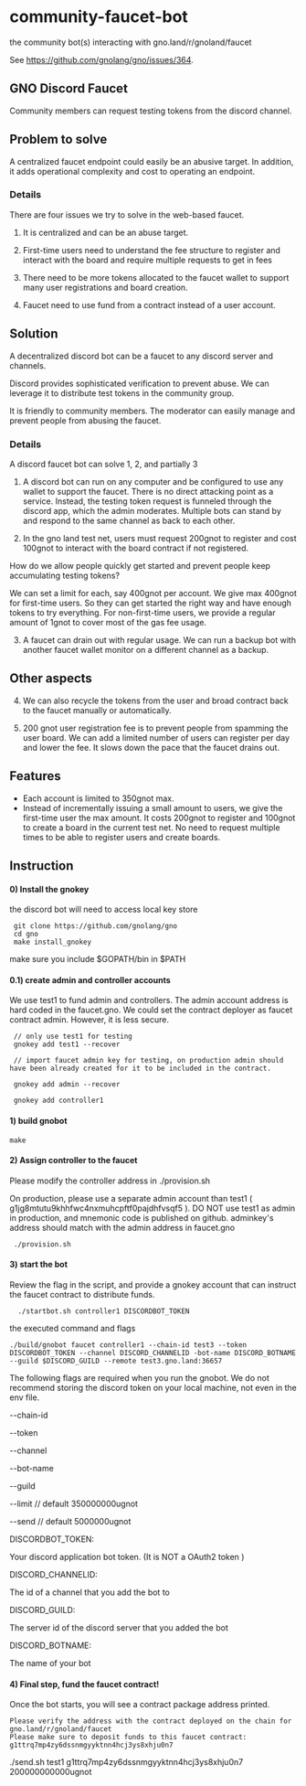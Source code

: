 # community-faucet-bot
the community bot(s) interacting with gno.land/r/gnoland/faucet

See https://github.com/gnolang/gno/issues/364.

## GNO Discord Faucet

Community members can request testing tokens from the discord channel.

## Problem to solve

A centralized faucet endpoint could easily be an abusive target.
In addition, it adds operational complexity and cost to operating an endpoint.

### Details

There are four issues we try to solve in the web-based faucet.

1) It is centralized and can be an abuse target.

2) First-time users need to understand the fee structure to register and interact with the board and require multiple requests to get in fees

3) There need to be more tokens allocated to the faucet wallet to support many user registrations and board creation.

4) Faucet need to use fund from a contract instead of a user account.

## Solution

A decentralized discord bot can be a faucet to any discord server and channels.

Discord provides sophisticated verification to prevent abuse. We can leverage it to distribute test tokens in the community group.

It is friendly to community members. The moderator can easily manage and prevent people from abusing the faucet.

### Details

A discord faucet bot can solve 1, 2, and partially 3

1) A discord bot can run on any computer and be configured to use any wallet to support the faucet. There is no direct attacking point as a service. Instead, the testing token request is funneled through the discord app, which the admin moderates. Multiple bots can stand by and respond to the same channel as back to each other.

2) In the gno land test net, users must request 200gnot to register and cost 100gnot to interact with the board contract if not registered.

How do we allow people quickly get started and prevent people keep accumulating testing tokens?

We can set a limit for each, say 400gnot per account. We give max 400gnot for first-time users. So they can get started the right way and have enough tokens to try everything. For non-first-time users, we provide a regular amount of 1gnot to cover most of the gas fee usage.

3) A faucet can drain out with regular usage. We can run a backup bot with another faucet wallet monitor on a different channel as a backup.

## Other aspects

4) We can also recycle the tokens from the user and broad contract back to the faucet manually or automatically.

5) 200 gnot user registration fee is to prevent people from spamming the user board. We can add a limited number of users can register per day and lower the fee. It slows down the pace that the faucet drains out.

## Features

- Each account is limited to 350gnot max.
- Instead of incrementally issuing a small amount to users, we give the first-time user the max amount. It costs 200gnot to register and 100gnot to create a board in the current test net. No need to request multiple times to be able to register users and create boards.

## Instruction

#### 0) Install the gnokey

the discord bot will need to access local key store

     git clone https://github.com/gnolang/gno
     cd gno
     make install_gnokey

make sure you include $GOPATH/bin in $PATH

#### 0.1) create admin and controller accounts

We use test1 to fund admin and controllers. The admin account address is hard coded in the faucet.gno.
We could set the contract deployer as faucet contract admin. However, it is less secure.

     // only use test1 for testing
     gnokey add test1 --recover

     // import faucet admin key for testing, on production admin should have been already created for it to be included in the contract.

     gnokey add admin --recover

     gnokey add controller1



#### 1) build gnobot

    make

#### 2) Assign controller to the faucet

Please modify the controller address in ./provision.sh

On production, please use a separate admin account than test1 ( g1jg8mtutu9khhfwc4nxmuhcpftf0pajdhfvsqf5 ).
DO NOT use test1 as admin in production, and mnemonic code is published on github.
adminkey's address should match with the admin address in faucet.gno

     ./provision.sh

#### 3) start the bot

Review the flag in the script, and provide a gnokey account that can instruct the faucet contract to distribute funds.

      ./startbot.sh controller1 DISCORDBOT_TOKEN


the executed command and flags


    ./build/gnobot faucet controller1 --chain-id test3 --token DISCORDBOT_TOKEN --channel DISCORD_CHANNELID -bot-name DISCORD_BOTNAME --guild $DISCORD_GUILD --remote test3.gno.land:36657


The following flags are required when you run the gnobot. We do not recommend storing the discord token on your local machine, not even in the env file.

--chain-id

--token

--channel

--bot-name

--guild

--limit // default 350000000ugnot

--send  // default 5000000ugnot

DISCORDBOT_TOKEN:

Your discord application bot token. (It is NOT a OAuth2 token )

DISCORD_CHANNELID:

The id of a channel that you add the bot to

DISCORD_GUILD:

The server id of the discord server that you added the bot

DISCORD_BOTNAME:

The name of your bot


#### 4) Final step, fund the faucet contract!

Once the bot starts, you will see a contract package address printed.

    Please verify the address with the contract deployed on the chain for  gno.land/r/gnoland/faucet
    Please make sure to deposit funds to this faucet contract: g1ttrq7mp4zy6dssnmgyyktnn4hcj3ys8xhju0n7

./send.sh test1 g1ttrq7mp4zy6dssnmgyyktnn4hcj3ys8xhju0n7 200000000000ugnot
